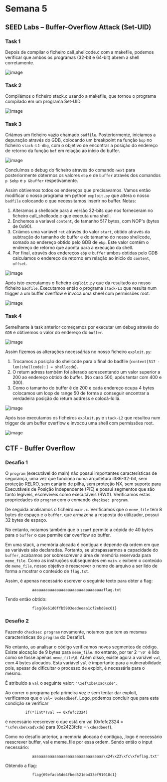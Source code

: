# Semana 5

## SEED Labs – Buffer-Overflow Attack (Set-UID)

### Task 1

Depois de compilar o ficheiro call_shellcode.c com a makefile, podemos verificar que ambos os programas (32-bit e 64-bit) abrem a shell corretamente.

![image](assets/s5i1.png)

### Task 2

Compilámos o ficheiro stack.c usando a makefile, que tornou o programa compilado em um programa Set-UID.

![image](assets/s5i2.png)

### Task 3

Criámos um ficheiro vazio chamado ```badfile```. Posteriormente, iniciamos a depuração através do GDB, colocando um breakpoint na função ```bop``` no ficheiro ```stack-L1-dbg```, com o objetivo de encontrar a posição do endereço de retorno da função ```bof``` em relação ao início do buffer.

![image](assets/s5i3.png)

Concluímos o debug do ficheiro através do comando ```next``` para posteriormente obtermos os valores ```ebp``` e de ```buffer``` através dos comandos ```p $ebp``` e ```p &buffer``` respetivamente.



Assim obtivemos todos os endereços que precisavamos. Vamos então modificar o nosso programa em python ```exploit.py``` que altera o nosso ```badfile``` colocando o que necessitamos inserir no buffer. 
Notas: <br>
1. Alteramos a shellcode para a versão 32-bits que nos forneceram no ficheiro call_shellcode.c que executa uma shell.
2. Enchemos a variavel ```content```, de tamanho 517 bytes, com NOP's (bytes de 0x90).
3. Criámos uma variável ```ret``` através do valor ```start```, obtido através da subtração do tamanho do buffer e do tamanho do nosso shellcode, somado ao endereço obtido pelo GDB de ```ebp```. Este valor contém o endereço de retorno que aponta para a execução da shell.
4. Por final, através dos endereços ```ebp``` e ```buffer``` ambos obtidas pelo GDB calculamos o endereço de retorno em relação ao inicio do ```content```, ```offset```.

![image](assets/s5i5.png)

Após isto executamos o ficheiro ```exploit.py``` que dá resultado ao nosso ficheiro ```badfile```. Executamos então o programa ```stack-L1``` que resulta num trigger a um buffer overflow e invoca uma sheel com permissões root. 

![image](assets/s5i6.png)

### Task 4

Semelhante à task anterior começamos por executar um debug através do ```GDB``` e obtivemos o valor do endereço do ```buffer```.

![image](assets/s5i9.png)

Assim fizemos as alterações necessárias no nosso ficheiro ```exploit.py```: <br>
1. Trocamos a posição do shellcode para o final do badfile (```content[517 - len(shellcode):] = shellcode```).
2. O return adress também foi alterado acrescentando um valor superior a 200 ao endereço obtido do buffer. (No caso 500, após tentar com 400 e 300).
3. Como o tamanho do buffer é de 200 e cada endereço ocupa 4 bytes colocamos um loop de range 50 de forma a conseguir encontrar a verdadeira posição do return address e colocá-lo lá.

![image](assets/s5i7.png)

Após isso executamos os ficheiros ```exploit.py``` e ```stack-L2``` que resultou num trigger de um buffer overflow e invocou uma shell com permissões root.

![image](assets/s5i8.png)

## CTF - Buffer Overflow


### Desafio 1

O ```program``` (executável do main) não possui importantes características de segurança, uma vez que funciona numa arquitetura i386-32-bit, sem proteção RELRO, sem canário de pilha, sem proteção NX, sem suporte para Executáveis de Posição Independente (PIE) e possui segmentos que são tanto legíveis, escrevíveis como executáveis (RWX). Verificamos estas propriedades do ```program``` com o comando
 ```checksec program```.


 De seguida analisamos o ficheiro ```main.c```. Verificamos que o ```meme_file``` tem 8 bytes de espaço e o ```buffer```, que armazena a resposta do utilizador, possui 32 bytes de espaço.

 No entanto, notamos também que o ```scanf``` permite a cópida de 40 bytes para o ```buffer``` o que permite dar overflow ao buffer.

 Em uma stack, a memória alocada é contígua e depende da ordem em que as variáveis são declaradas. Portanto, se ultrapassarmos a capacidade do ```buffer```, acabamos por sobrescrever a área de memória reservada para ```meme_file```. Como as instruções subsequentes em ```main.c``` exibem o conteúdo de ```meme_file```, nosso objetivo é reescrever o nome do arquivo a ser lido de forma a mostrar o conteúdo de ```flag.txt```.

 Assim, é apenas necessário escrever o seguinte texto para obter a flag:

                aaaaaaaaaaaaaaaaaaaaaaaaaaaaaaaaflag.txt


 Tendo então obtido: 

                flag{6e61d0ffb5903eedeeaa1cf2ebd8ec61}

 ### Desafio 2

Fazendo ```checksec program``` novamente, notamos que tem as mesmas características do ```program``` do Desafio1.

No entanto, ao analisar o código verificamos novos segmentos de código. Existe alocação de 9 bytes para ```meme_file```. no entanto, por ter 2 ```'\0'``` é lido como se fosse apenas ```meme_file\0```. ALém disso, existe agora a variável ```val```, com 4 bytes alocados. Esta variável ```val``` é importante para a vulnerabilidade pois, apesar de dificultar o processo de exploit, é necessária para o mesmo.

É atribuído a ```val``` o seguinte valor: ```"\xef\xbe\xad\xde"```. 

Ao correr o programa pela primeira vez e sem tentar dar exploit, verificamos que o ```val= 0xdeadbeef```. Logo, podemos concluir que para esta condição se verificar 

             if(*(int*)val == 0xfefc2324)

é necessário reescrever o que está em val (0xfefc2324 = ```"\xfe\xbe\xad\xde```) para (0x2423fcfe = ```\xdeadbeef```).

Como no desafio anterior, a memória alocada é contígua, ,logo é necessário reescrever buffer, val e meme_file por essa ordem. Sendo então o input necessário:

                aaaaaaaaaaaaaaaaaaaaaaaaaaaaaaaa\x24\x23\xfc\xfeflag.txt'

Obtendo a flag:

                flag{69efacb5de4fbed521eb433ef91018c1}



